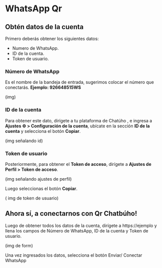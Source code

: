 # WhatsApp Qr
## Obtén datos de la cuenta
Primero deberás obtener los siguientes datos:
* Numero de WhatsApp.
* ID de la cuenta.
* Token de usuario.

### Número de WhatsApp
Es el nombre de la bandeja de entrada, sugerimos colocar el número que conectarás. **Ejemplo: 926648515WS**

(img)

### ID de la cuenta
Para obtener este dato, dirígete a tu plataforma de Chatúho , e ingresa a **Ajustes ⚙️ > Configuración de la cuenta**, ubícate en la sección **ID de la cuenta** y selecciona el botón **Copiar**.

(img señalando id)

### Token de usuario
Posteriormente, para obtener el **Token de acceso**, dirígete a **Ajustes de Perfil > Token de acceso**.

(img señalando ajustes de perfil)


Luego seleccionas el botón **Copiar**.

( img de token de usuario)

## Ahora sí, a conectarnos con Qr Chatbúho!
Luego de obtener todos los datos de la cuenta, dirígete a https://ejemplo y llena los campos de Número de WhatsApp, ID de la cuenta y Token de usuario.

(img de form)

Una vez ingresados los datos, selecciona el botón Enviar/ Conectar WhatsApp
